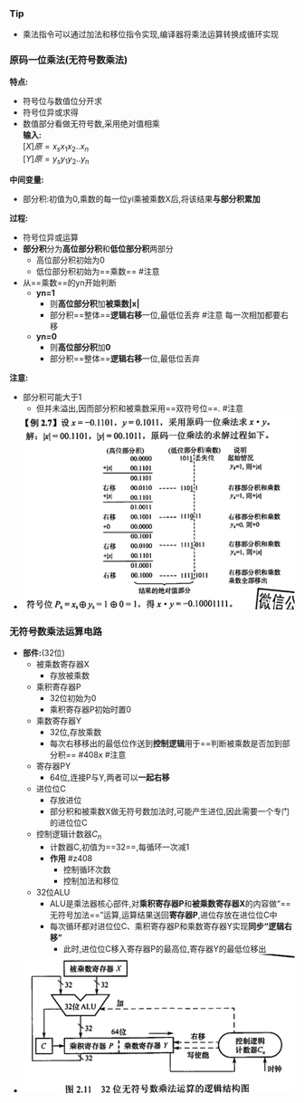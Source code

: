 ### Tip
- 乘法指令可以通过加法和移位指令实现,编译器将乘法运算转换成循环实现
### 原码一位乘法(无符号数乘法)
**特点:** 
- 符号位与数值位分开求
- 符号位异或求得
- 数值部分看做无符号数,采用绝对值相乘  
**输入:**  
$[X]原=x_{s}x_{1}x_{2}..x_{n}$  
$[Y]原=y_{s}y_{1}y_{2}..y_{n}$

**中间变量:**
- 部分积:初值为0,乘数的每一位yi乘被乘数X后,将该结果**与部分积累加**

**过程:**
- 符号位异或运算
- **部分积**分为**高位部分积**和**低位部分积**两部分
	- 高位部分积初始为0
	- 低位部分积初始为==乘数== #注意
- 从==乘数==的yn开始判断 
	- **yn=1**
		- 则**高位部分积**加**被乘数|x|**
		- 部分积==整体==**逻辑右移**一位,最低位丢弃 #注意 每一次相加都要右移
	- **yn=0**
		- 则**高位部分积**加**0**
		- 部分积==整体==**逻辑右移**一位,最低位丢弃

**注意:**
- 部分积可能大于1
	-  但并未溢出,因而部分积和被乘数采用==双符号位==.  #注意
- ![](attachments/Pasted%20image%2020221207122728.png)

### 无符号数乘法运算电路
- **部件:**(32位)
	- 被乘数寄存器X
		- 存放被乘数
	- 乘积寄存器P
		- 32位初始为0
		- 乘积寄存器P初始时置0
	-  乘数寄存器Y
		- 32位,存放乘数
		- 每次右移移出的最低位作送到**控制逻辑**用于==判断被乘数是否加到部分积== #408x  #注意
	- 寄存器PY
		- 64位,连接P与Y,两者可以**一起右移**
	- 进位位C
		- 存放进位
		- 部分积和被乘数X做无符号数加法时,可能产生进位,因此需要一个专门的进位位C
	- 控制逻辑计数器$C_{n}$
		- 计数器C,初值为==32==,每循环一次减1
		- **作用** #z408 
			- 控制循环次数
			- 控制加法和移位
	- 32位ALU
		- ALU是乘法器核心部件,对**乘积寄存器P**和**被乘数寄存器X**的内容做“==无符号加法==”运算,运算结果送回**寄存器P**,进位存放在进位位C中
		- 每次循环都对进位位C、乘积寄存器P和乘数寄存器Y实现**同步“逻辑右移”**
			- 此时,进位位C移入寄存器P的最高位,寄存器Y的最低位移出
- ![](attachments/Pasted%20image%2020221207122211.png)